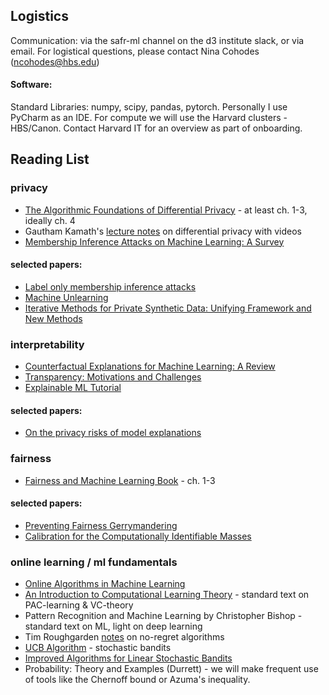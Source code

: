 ## Logistics
Communication: via the safr-ml channel on the d3 institute slack, or via email. 
For logistical questions, please contact Nina Cohodes (ncohodes@hbs.edu)

#### Software: 
Standard Libraries: numpy, scipy, pandas, pytorch.
Personally I use PyCharm as an IDE. For compute we will use the Harvard clusters - HBS/Canon. Contact Harvard IT for an overview as part of onboarding. 

## Reading List
### privacy 

- [The Algorithmic Foundations of Differential Privacy](https://www.cis.upenn.edu/~aaroth/Papers/privacybook.pdf) - at least ch. 1-3, ideally ch. 4
- Gautham Kamath's [lecture notes](http://www.gautamkamath.com/CS860-fa2020.html) on differential privacy with videos
- [Membership Inference Attacks on Machine Learning: A Survey ](https://arxiv.org/abs/2103.07853)

#### selected papers: 
- [Label only membership inference attacks](https://arxiv.org/pdf/2007.14321.pdf)
- [Machine Unlearning](https://arxiv.org/abs/1912.03817?context=cs)
- [Iterative Methods for Private Synthetic Data: Unifying Framework and New Methods](https://arxiv.org/abs/2106.07153)

### interpretability
- [Counterfactual Explanations for Machine Learning: A Review](https://arxiv.org/abs/2010.10596)
- [Transparency: Motivations and Challenges](https://arxiv.org/abs/1708.01870)
- [Explainable ML Tutorial](https://explainml-tutorial.github.io/)

#### selected papers: 
- [On the privacy risks of model explanations](https://arxiv.org/abs/1907.00164)

### fairness 
- [Fairness and Machine Learning Book](https://fairmlbook.org/) - ch. 1-3

#### selected papers: 
- [Preventing Fairness Gerrymandering](https://proceedings.mlr.press/v80/kearns18a.html)
- [Calibration for the Computationally Identifiable Masses](https://proceedings.mlr.press/v80/hebert-johnson18a.html)

### online learning / ml fundamentals 
- [Online Algorithms in Machine Learning](https://www.cs.cmu.edu/~ninamf/ML10/online-survey.pdf)
- [An Introduction to Computational Learning Theory]() - standard text on PAC-learning & VC-theory
- Pattern Recognition and Machine Learning by Christopher Bishop - standard text on ML, light on deep learning
- Tim Roughgarden [notes](https://timroughgarden.org/f13/l/l17.pdf) on no-regret algorithms
- [UCB Algorithm](https://link.springer.com/article/10.1007/s10998-010-3055-6) - stochastic bandits
- [Improved Algorithms for Linear Stochastic Bandits](https://papers.nips.cc/paper/2011/hash/e1d5be1c7f2f456670de3d53c7b54f4a-Abstract.html)
- Probability: Theory and Examples (Durrett) - we will make frequent use of tools like the Chernoff bound or Azuma's inequality. 






